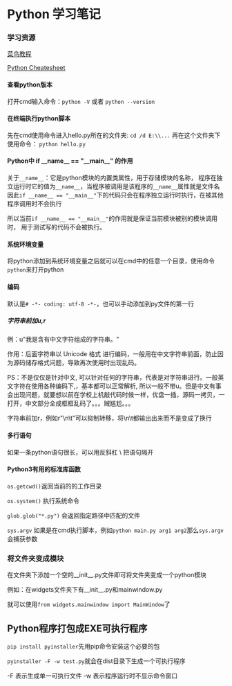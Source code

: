 # Python 学习笔记

### 学习资源
[菜鸟教程](https://www.runoob.com/python3/python3-tutorial.html)

[Python Cheatesheet]()

#### 查看python版本
打开cmd输入命令：`python -V` 或者 `python --version`

#### 在终端执行python脚本
先在cmd使用命令进入hello.py所在的文件夹: `cd /d E:\\...`
再在这个文件夹下使用命令： `python hello.py`

#### Python中 if \_\_name__ == "\_\_main__" 的作用
关于`__name__`：它是python模块的内置类属性，用于存储模块的名称，
程序在独立运行时它的值为`__name__`，当程序被调用是该程序的`__name__`属性就是文件名
因此`if __name__ == "__main__"`下的代码只会在程序独立运行时执行，在被其他程序调用时不会执行

所以当前`if __name__ == "__main__"`的作用就是保证当前模块被别的模块调用时，
用于测试写的代码不会被执行。

#### 系统环境变量
将python添加到系统环境变量之后就可以在cmd中的任意一个目录，使用命令`python`来打开python

#### 编码 
默认是`# -*- coding: utf-8 -*-`，也可以手动添加到py文件的第一行

##### 字符串前加u,r
例：u"我是含有中文字符组成的字符串。"

作用：后面字符串以 Unicode 格式 进行编码，一般用在中文字符串前面，防止因为源码储存格式问题，导致再次使用时出现乱码。

PS：不是仅仅是针对中文, 可以针对任何的字符串，代表是对字符串进行。一般英文字符在使用各种编码下,，基本都可以正常解析, 所以一般不带u。但是中文有事会出现问题，就要想以前在学校上机敲代码时候一样，优盘一插，源码一拷贝，一打开，中文部分全成框框乱码了。。。贼尴尬。。。

字符串前加r，例如r"\n\t"可以抑制转移，将\n\t都输出出来而不是变成了换行

#### 多行语句
如果一条python语句很长，可以用反斜杠 \ 把语句隔开

#### Python3有用的标准库函数
`os.getcwd()`返回当前的的工作目录

`os.system()` 执行系统命令

`glob.glob("*.py")` 会返回指定路径中匹配的文件

`sys.argv` 如果是在cmd执行脚本，例如`python main.py arg1 arg2`那么`sys.argv`会捕获参数

### 将文件夹变成模块
在文件夹下添加一个空的__init__.py文件即可将文件夹变成一个python模块

例如：在widgets文件夹下有__init__.py和mainwindow.py

就可以使用`from widgets.mainwindow import MainWindow`了


## Python程序打包成EXE可执行程序
`pip install pyinstaller`先用pip命令安装这个必要的包

`pyinstaller -F -w test.py`就会在dist目录下生成一个可执行程序

-F 表示生成单一可执行文件 -w 表示程序运行时不显示命令窗口
